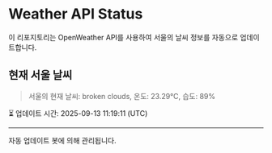 
# Weather API Status

이 리포지토리는 OpenWeather API를 사용하여 서울의 날씨 정보를 자동으로 업데이트합니다.

## 현재 서울 날씨
> 서울의 현재 날씨: broken clouds, 온도: 23.29°C, 습도: 89%

⏳ 업데이트 시간: 2025-09-13 11:19:11 (UTC)

---
자동 업데이트 봇에 의해 관리됩니다.
